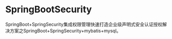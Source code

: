 # SpringBootSecurity
SpringBoot+SpringSecurity集成权限管理快速打造企业级声明式安全认证授权解决方案之SpringBoot+SpringSecurity+mybatis+mysql。
